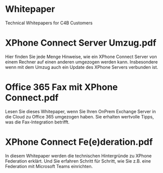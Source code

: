 # Whitepaper
Technical Whitepapers for C4B Customers

# XPhone Connect Server Umzug.pdf
Hier finden Sie jede Menge Hinweise, wie ein XPhone Connect Server von einem Rechner auf einen anderen umgezogen werden kann. Insbesondere wenn mit dem Umzug auch ein Update des XPhone Servers verbunden ist. 

# Office 365 Fax mit XPhone Connect.pdf
Lesen Sie dieses Whitepaper, wenn Sie Ihren OnPrem Exchange Server in die Cloud zu Office 365 umgezogen haben. Sie erhalten wertvolle Tipps, was die Fax-Integration betrifft. 

# XPhone Connect Fe(e)deration.pdf
In diesem Whitepaper werden die technischen Hintergründe zu XPhone Federation erklärt. Und Sie erfahren Schritt für Schritt, wie Sie z.B. eine Federation mit Microsoft Teams einrichten. 
